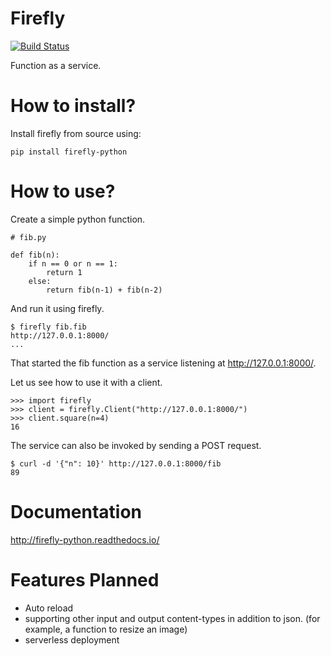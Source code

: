 # Firefly

[![Build Status](https://travis-ci.org/rorodata/firefly.svg?branch=master)](https://travis-ci.org/rorodata/firefly)

Function as a service.

# How to install?

Install firefly from source using:

	pip install firefly-python

# How to use?

Create a simple python function.

	# fib.py

	def fib(n):
		if n == 0 or n == 1:
			return 1
		else:
			return fib(n-1) + fib(n-2)

And run it using firefly.

	$ firefly fib.fib
	http://127.0.0.1:8000/
	...

That started the fib function as a service listening at <http://127.0.0.1:8000/>.

Let us see how to use it with a client.

	>>> import firefly
	>>> client = firefly.Client("http://127.0.0.1:8000/")
	>>> client.square(n=4)
	16

The service can also be invoked by sending a POST request.

	$ curl -d '{"n": 10}' http://127.0.0.1:8000/fib
	89

# Documentation

<http://firefly-python.readthedocs.io/>

# Features Planned

* Auto reload
* supporting other input and output content-types in addition to json. (for example, a function to resize an image)
* serverless deployment
